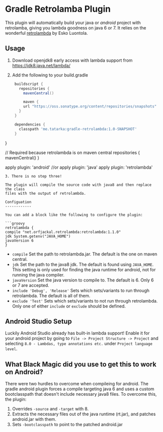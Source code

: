 Gradle Retrolamba Plugin
========================

This plugin will automatically build your java or *android* project with
retrolamba, giving you lambda goodness on java 6 or 7. It relies on the
wonderful [retrolambda](https://github.com/orfjackal/retrolambda) by Esko
Luontola.

Usage
----

1. Download openjdk8 early access with lambda support from
   https://jdk8.java.net/lambda/

2. Add the following to your build.gradle

   ```groovy
    buildscript {
      repositories {
        mavenCentral()

        maven {
        url "https://oss.sonatype.org/content/repositories/snapshots"
      }
    }

    dependencies {
      classpath 'me.tatarka:gradle-retrolambda:1.0-SNAPSHOT'
    }
  }

  // Required because retrolambda is on maven central
  repositories {
    mavenCentral()
  }

  apply plugin: 'android' //or apply plugin: 'java'
  apply plugin: 'retrolambda'
  ```
3. There is no step three!

The plugin will compile the source code with java8 and then replace the class
files with the output of retrolambda.

Configuation
------------

You can add a block like the following to configure the plugin:

```groovy
retrolambda {
  compile "net.orfjackal.retrolambda:retrolambda:1.1.0"
  jdk System.getenv("JAVA_HOME")
  javaVersion 6
}
```

- `compile` Set the path to retrolambda.jar. The default is the one on maven
  central.
- `jdk` Set the path to the java8 jdk. The default is found using `JAVA_HOME`.
  This setting is only used for finding the java runtime for android, not for
  running the java compiler.
- `javaVersion` Set the java version to compile to. The default is 6. Only 6 or
  7 are accepted.
- `include 'Debug', 'Release'` Sets which sets/variants to run through
  retrolambda. The default is all of them.
- `exclude 'Test'` Sets which sets/variants to not run through retrolambda. Only
  one of either `include` or `exclude` should be defined.

Android Studio Setup
--------------------
Luckily Android Studio already has built-in lambda support! Enable it for your
android project by going to `File -> Project Structure -> Project` and selecting
`8.0 - Lambdas, type annotations etc.` under `Project language level`.

What Black Magic did you use to get this to work on Android?
------------------------------------------------------------

There were two hurdles to overcome when compileing for android. The gradle
android plugin forces a compile targeting java 6 and uses a custom
bootclasspath that doesn't include necessary java8 files. To overcome this, the
plugin:

1. Overrides `-source` and `-target` with 8.
2. Extracts the necessary files out of the java runtime (rt.jar), and patches
android.jar with them.
3. Sets `-bootclasspath` to point to the patched android.jar
